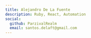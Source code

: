 ```yaml
---
title: Alejandro De La Fuente
description: Ruby, React, Automation
social:
  github: ParzivalRealm
  email: santos.delaft@gmail.com
---
```

